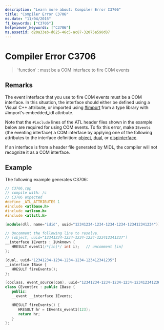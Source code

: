 ```yaml
---
description: "Learn more about: Compiler Error C3706"
title: "Compiler Error C3706"
ms.date: "11/04/2016"
f1_keywords: ["C3706"]
helpviewer_keywords: ["C3706"]
ms.assetid: d20a33eb-d625-46c5-ac87-32075a590d07
---
```

# Compiler Error C3706

> 'function' : must be a COM interface to fire COM events

## Remarks

The event interface that you use to fire COM events must be a COM interface. In this situation, the interface should either be defined using a Visual C++ attribute, or imported using [#import](../../preprocessor/hash-import-directive-cpp.md) from a type library with #import's embedded_idl attribute.

Note that the `#include` lines of the ATL header files shown in the example below are required for using COM events. To fix this error, make `IEvents` (the eventing interface) a COM interface by applying one of the following attributes to the interface definition: [object](../../windows/attributes/object-cpp.md), [dual](../../windows/attributes/dual.md), or [dispinterface](../../windows/attributes/dispinterface.md).

If an interface is from a header file generated by MIDL, the compiler will not recognize it as a COM interface.

## Example

The following example generates C3706:

```cpp
// C3706.cpp
// compile with: /c
// C3706 expected
#define _ATL_ATTRIBUTES 1
#include <atlbase.h>
#include <atlcom.h>
#include <atlctl.h>

[module(dll, name="idid", uuid="12341234-1234-1234-1234-123412341234")];

// Uncomment the following line to resolve.
// [object, uuid="12341234-1234-1234-1234-123412341237"]
__interface IEvents : IUnknown {
   HRESULT event1(/*[in]*/ int i);   // uncomment [in]
};

[dual, uuid="12341234-1234-1234-1234-123412341235"]
__interface IBase {
   HRESULT fireEvents();
};

[coclass, event_source(com), uuid="12341234-1234-1234-1234-123412341236"]
class CEventSrc : public IBase {
   public:
   __event __interface IEvents;

   HRESULT fireEvents() {
      HRESULT hr = IEvents_event1(123);
      return hr;
   }
};
```

